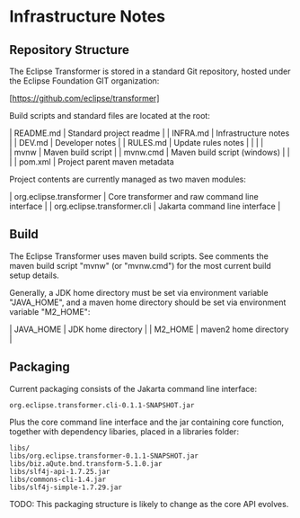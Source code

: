 # Infrastructure Notes

## Repository Structure

The Eclipse Transformer is stored in a standard Git repository, hosted under the Eclipse Foundation GIT organization:

  [https://github.com/eclipse/transformer]

Build scripts and standard files are located at the root:

| README.md | Standard project readme      |
| INFRA.md  | Infrastructure notes         |
| DEV.md    | Developer notes              |
| RULES.md  | Update rules notes           |
|           |                              |   
| mvnw      | Maven build script           |
| mvnw.cmd  | Maven build script (windows) |
|           |
| pom.xml   | Project parent maven metadata

Project contents are currently managed as two maven modules:

| org.eclipse.transformer     | Core transformer and raw command line interface |
| org.eclipse.transformer.cli | Jakarta command line interface                  |

## Build

The Eclipse Transformer uses maven build scripts.  See comments the maven build script "mvnw" (or "mvnw.cmd") for the most current build setup details.

Generally, a JDK home directory must be set via environment variable "JAVA_HOME", and a maven home directory should be set via environment variable "M2_HOME":

| JAVA_HOME | JDK home directory    |
| M2_HOME   | maven2 home directory |

## Packaging

Current packaging consists of the Jakarta command line interface:

    org.eclipse.transformer.cli-0.1.1-SNAPSHOT.jar

Plus the core command line interface and the jar containing core function, together with dependency libaries, placed in a libraries folder:

    libs/
    libs/org.eclipse.transformer-0.1.1-SNAPSHOT.jar
    libs/biz.aQute.bnd.transform-5.1.0.jar
    libs/slf4j-api-1.7.25.jar
    libs/commons-cli-1.4.jar
    libs/slf4j-simple-1.7.29.jar

TODO: This packaging structure is likely to change as the core API evolves.
